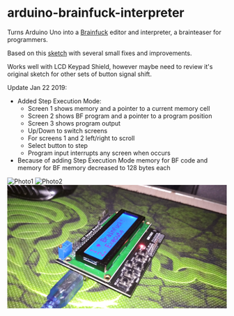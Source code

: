 # arduino-brainfuck-interpreter
Turns Arduino Uno into a [Brainfuck](https://wikipedia.org/wiki/Brainfuck) editor and interpreter, a brainteaser for programmers.

Based on this [sketch](https://github.com/Lepeshka92/Arduino-Brainfuck-Machine) with several small fixes and improvements.

Works well with LCD Keypad Shield, however maybe need to review it's original sketch for other sets of button signal shift.

Update Jan 22 2019:
   * Added Step Execution Mode:
      - Screen 1 shows memory and a pointer to a current memory cell
      - Screen 2 shows BF program and a pointer to a program position
      - Screen 3 shows program output
      - Up/Down to switch screens
      - For screens 1 and 2 left/right to scroll
      - Select button to step
      - Program input interrupts any screen when occurs
   * Because of adding Step Execution Mode memory for BF code and memory for BF memory decreased to 128 bytes each



![Photo1](photo/1.jpg)
![Photo2](photo/2.jpg)
![Photo3](photo/3.jpg)
